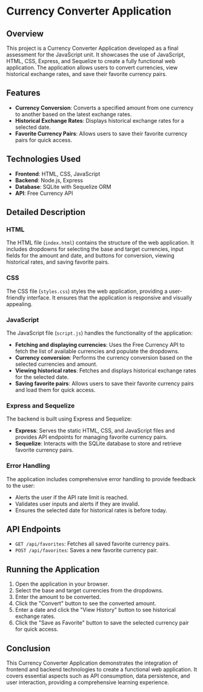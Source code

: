 # Currency Converter Application

## Overview

This project is a Currency Converter Application developed as a final assessment for the JavaScript unit. It showcases the use of JavaScript, HTML, CSS, Express, and Sequelize to create a fully functional web application. The application allows users to convert currencies, view historical exchange rates, and save their favorite currency pairs.

## Features

- **Currency Conversion**: Converts a specified amount from one currency to another based on the latest exchange rates.
- **Historical Exchange Rates**: Displays historical exchange rates for a selected date.
- **Favorite Currency Pairs**: Allows users to save their favorite currency pairs for quick access.

## Technologies Used

- **Frontend**: HTML, CSS, JavaScript
- **Backend**: Node.js, Express
- **Database**: SQLite with Sequelize ORM
- **API**: Free Currency API


## Detailed Description

### HTML

The HTML file (`index.html`) contains the structure of the web application. It includes dropdowns for selecting the base and target currencies, input fields for the amount and date, and buttons for conversion, viewing historical rates, and saving favorite pairs.

### CSS

The CSS file (`styles.css`) styles the web application, providing a user-friendly interface. It ensures that the application is responsive and visually appealing.

### JavaScript

The JavaScript file (`script.js`) handles the functionality of the application:

- **Fetching and displaying currencies**: Uses the Free Currency API to fetch the list of available currencies and populate the dropdowns.
- **Currency conversion**: Performs the currency conversion based on the selected currencies and amount.
- **Viewing historical rates**: Fetches and displays historical exchange rates for the selected date.
- **Saving favorite pairs**: Allows users to save their favorite currency pairs and load them for quick access.

### Express and Sequelize

The backend is built using Express and Sequelize:

- **Express**: Serves the static HTML, CSS, and JavaScript files and provides API endpoints for managing favorite currency pairs.
- **Sequelize**: Interacts with the SQLite database to store and retrieve favorite currency pairs.

### Error Handling

The application includes comprehensive error handling to provide feedback to the user:

- Alerts the user if the API rate limit is reached.
- Validates user inputs and alerts if they are invalid.
- Ensures the selected date for historical rates is before today.

## API Endpoints

- `GET /api/favorites`: Fetches all saved favorite currency pairs.
- `POST /api/favorites`: Saves a new favorite currency pair.

## Running the Application

1. Open the application in your browser.
2. Select the base and target currencies from the dropdowns.
3. Enter the amount to be converted.
4. Click the "Convert" button to see the converted amount.
5. Enter a date and click the "View History" button to see historical exchange rates.
6. Click the "Save as Favorite" button to save the selected currency pair for quick access.

## Conclusion

This Currency Converter Application demonstrates the integration of frontend and backend technologies to create a functional web application. It covers essential aspects such as API consumption, data persistence, and user interaction, providing a comprehensive learning experience.

